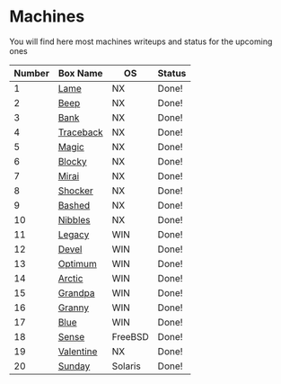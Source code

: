 # Machines
You will find here most machines writeups and status for the upcoming ones

Number| Box Name | OS | Status
------| ------------ | ------------- |-------------
1 | [Lame](https://github.com/electronicbots/HackTheBox/tree/master/Machines/Lame "title") | NX | Done!
2 | [Beep](https://github.com/electronicbots/HackTheBox/tree/master/Machines/Beep "title") | NX | Done!
3 | [Bank](https://github.com/electronicbots/HackTheBox/tree/master/Machines/Bank "title") | NX | Done!
4 | [Traceback](https://github.com/electronicbots/HackTheBox/tree/master/Machines/Traceback "title") | NX | Done!
5 | [Magic](https://github.com/electronicbots/HackTheBox/tree/master/Machines/Magic "title") | NX | Done!
6 | [Blocky](https://github.com/electronicbots/HackTheBox/tree/master/Machines/Blocky "title") | NX | Done!
7 | [Mirai](https://github.com/electronicbots/HackTheBox/tree/master/Machines/Mirai "title") | NX | Done!
8 | [Shocker](https://github.com/electronicbots/HackTheBox/tree/master/Machines/Shocker "title") | NX | Done!
9 | [Bashed](https://github.com/electronicbots/HackTheBox/tree/master/Machines/Bashed "title")  | NX | Done!
10 | [Nibbles](https://github.com/electronicbots/HackTheBox/tree/master/Machines/Nibbles "title") | NX | Done!
11 | [Legacy](https://github.com/electronicbots/HackTheBox/tree/master/Machines/Legacy "title") | WIN | Done!
12 | [Devel](https://github.com/electronicbots/HackTheBox/tree/master/Machines/Devel "title") | WIN | Done!
13 | [Optimum](https://github.com/electronicbots/HackTheBox/tree/master/Machines/Optimum "title") | WIN | Done!
14 | [Arctic](https://github.com/electronicbots/HackTheBox/tree/master/Machines/Arctic "title") | WIN | Done!
15 | [Grandpa](https://github.com/electronicbots/HackTheBox/tree/master/Machines/Grandpa "title") | WIN | Done!
16 | [Granny](https://github.com/electronicbots/HackTheBox/tree/master/Machines/Granny "title") | WIN | Done!
17 | [Blue](https://github.com/electronicbots/HackTheBox/tree/master/Machines/Blue "title") | WIN | Done!
18 | [Sense](https://github.com/electronicbots/HackTheBox/tree/master/Machines/Sense "title") | FreeBSD | Done!
19 | [Valentine](https://github.com/electronicbots/HackTheBox/tree/master/Machines/Valentine "title") | NX | Done!
20 | [Sunday](https://github.com/electronicbots/HackTheBox/tree/master/Machines/Sunday "title") | Solaris | Done!
